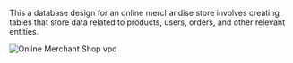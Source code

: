 This a database design for an online merchandise store involves creating tables that store data related to products, users, orders, and other relevant entities. 


![Online Merchant Shop vpd](https://github.com/abykreji/Online-Merchant-Shop/assets/139122159/16bdafbf-455e-4fbb-9005-fec5055c09fc)
